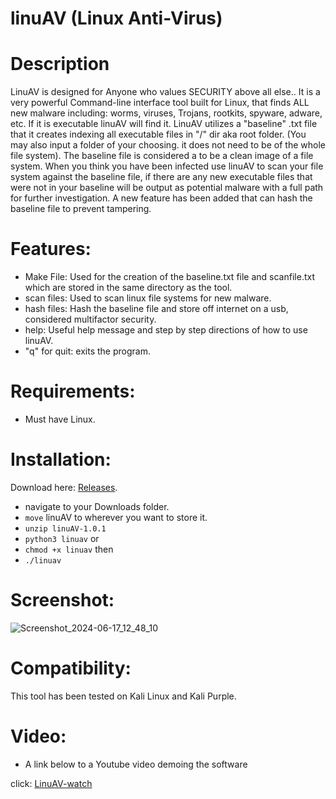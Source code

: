# linuAV (Linux Anti-Virus)

# Description
LinuAV is designed for Anyone who values SECURITY above all else.. It is a very powerful Command-line interface tool built for Linux, that finds ALL new malware including: worms, viruses, Trojans, rootkits, spyware, adware, etc. If it is executable linuAV will find it. LinuAV utilizes a "baseline" .txt file that it creates indexing all executable files in "/" dir aka root folder. (You may also input a folder of your choosing. it does not need to be of the whole file system). The baseline file is considered a to be a clean image of a file system. When you think you have been infected use linuAV to scan your file system against the baseline file, if there are any new executable files that were not in your baseline will be output as potential malware with a full path for further investigation. A new feature has been added that can hash the baseline file to prevent tampering.

# Features:
- Make File: Used for the creation of the baseline.txt file and scanfile.txt which are stored in the same directory as the tool.
- scan files: Used to scan linux file systems for new malware.
- hash files: Hash the baseline file and store off internet on a usb, considered multifactor security.
- help: Useful help message and step by step directions of how to use linuAV.
- "q" for quit: exits the program.

# Requirements:
- Must have Linux. 

# Installation:
Download here: [Releases](https://github.com/jmb-ops/linuAV/releases/tag/v1.0.0).
- navigate to your Downloads folder.
- `move` linuAV to wherever you want to store it.
- `unzip linuAV-1.0.1`
- `python3 linuav` or
- `chmod +x linuav` then
- `./linuav`

# Screenshot:
![Screenshot_2024-06-17_12_48_10](https://github.com/jmb-ops/linuAV/assets/135682697/f5fe2c95-1e6c-4644-822d-f4a9476101fb)

# Compatibility:
This tool has been tested on Kali Linux and Kali Purple.

# Video:
- A link below to a Youtube video demoing the software

click: [LinuAV-watch](https://youtu.be/0ljiuFnMa-4)
